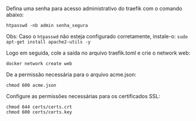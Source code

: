 Defina uma senha para acesso administrativo do traefik com o comando abaixo:

```
htpasswd -nb admin senha_segura
```

Obs: Caso o ```htpasswd``` não esteja configurado corretamente, instale-o: ```sudo apt-get install apache2-utils -y```

Logo em seguida, cole a saída no arquivo traefik.toml e crie o network web:

```
docker network create web
```

De a permissão necessária para o arquivo acme.json:

```
chmod 600 acme.json
```

Configure as permissões necessárias para os certificados SSL:

```
chmod 644 certs/certs.crt
chmod 600 certs/certs.key
```


